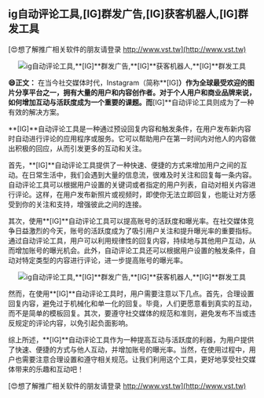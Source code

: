 ## **ig自动评论工具,**[IG]**群发广告,**[IG]**获客机器人,**[IG]**群发工具**

[😍想了解推广相关软件的朋友请登录 http://www.vst.tw](http://www.vst.tw)

 <center><img src="https://vst.tw/MP4/tuiguang/png/6.png" alt="ig自动评论工具,**[IG]**群发广告,**[IG]**获客机器人,**[IG]**群发工具"></center>

**😄正文：**
在当今社交媒体时代，Instagram（简称**[IG]**）作为全球最受欢迎的图片分享平台之一，拥有大量的用户和内容创作者。对于个人用户和商业品牌来说，如何增加互动与活跃度成为一个重要的课题。而**[IG]**自动评论工具则成为了一种有效的解决方案。

**[IG]**自动评论工具是一种通过预设回复内容和触发条件，在用户发布新内容时自动进行评论的应用程序或服务。它可以帮助用户在第一时间内对他人的内容做出积极的回应，从而引发更多的互动和关注。

首先，**[IG]**自动评论工具提供了一种快速、便捷的方式来增加用户之间的互动。在日常生活中，我们会遇到大量的信息流，很难及时关注和回复每一条内容。自动评论工具可以根据用户设置的关键词或者指定的用户列表，自动对相关内容进行评论。这样，在用户发布新照片或视频时，即使你无法立即回复，也能让对方感受到你的关注和支持，增强彼此之间的连接。

其次，使用**[IG]**自动评论工具可以提高账号的活跃度和曝光率。在社交媒体竞争日益激烈的今天，账号的活跃度成为了吸引用户关注和提升曝光率的重要指标。通过自动评论工具，用户可以利用规律性的回复内容，持续地与其他用户互动，从而增加账号的曝光机会。此外，自动评论工具还可以根据用户设置的触发条件，自动对特定类型的内容进行评论，进一步提高账号的曝光率。

 <center><img src="https://vst.tw/MP4/tuiguang/png/2.png" alt="ig自动评论工具,**[IG]**群发广告,**[IG]**获客机器人,**[IG]**群发工具"></center>

然而，在使用**[IG]**自动评论工具时，用户需要注意以下几点。首先，合理设置回复内容，避免过于机械化和单一化的回复。毕竟，人们更愿意看到真实的互动，而不是简单的模板回复。其次，要遵守社交媒体的规范和准则，避免发布不当或违反规定的评论内容，以免引起负面影响。

综上所述，**[IG]**自动评论工具作为一种提高互动与活跃度的利器，为用户提供了快速、便捷的方式与他人互动，并增加账号的曝光率。当然，在使用过程中，用户也需要注意合理设置和遵守相关规范。让我们利用这个工具，更好地享受社交媒体带来的乐趣和互动吧！

[😍想了解推广相关软件的朋友请登录 http://www.vst.tw](http://www.vst.tw)




